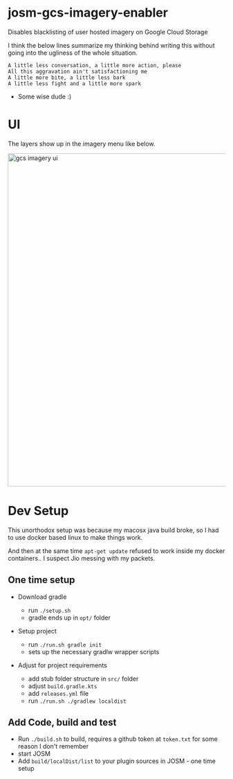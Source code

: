 
josm-gcs-imagery-enabler
========================

Disables blacklisting of user hosted imagery on Google Cloud Storage

I think the below lines summarize my thinking behind writing this
 without going into the ugliness of the whole situation.

```
A little less conversation, a little more action, please
All this aggravation ain't satisfactioning me
A little more bite, a little less bark
A little less fight and a little more spark
```
- Some wise dude :)

# UI

The layers show up in the imagery menu like below.

<img width="769" alt="gcs imagery ui" src="https://user-images.githubusercontent.com/1972103/219943498-ef89c16b-5129-416b-a35b-c7134cde0686.png">

# Dev Setup

 This unorthodox setup was because my macosx java build broke,
 so I had to use docker based linux to make things work.
 
 And then at the same time `apt-get update` refused to work inside my docker containers.. I suspect Jio messing with my packets. 
 

## One time setup
 * Download gradle
   * run `./setup.sh`
   * gradle ends up in `opt/` folder  
 
 * Setup project
   * run `./run.sh gradle init` 
   * sets up the necessary gradlw wrapper scripts

  * Adjust for project requirements
    * add stub folder structure in `src/` folder
    * adjust `build.gradle.kts`
    * add `releases.yml` file
    * run `./run.sh ./gradlew localdist`

## Add Code, build and test

 * Run `./build.sh` to build, requires a github token at `token.txt` for some reason I don't remember
 * start JOSM
 * Add `build/localDist/list` to your plugin sources in JOSM - one time setup
